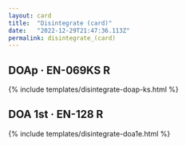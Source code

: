 ```yaml
---
layout: card
title:  "Disintegrate (card)"
date:   "2022-12-29T21:47:36.113Z"
permalink: disintegrate_(card)
---
```


## DOAp &middot; EN-069KS R

{% include templates/disintegrate-doap-ks.html %}


## DOA 1st &middot; EN-128 R

{% include templates/disintegrate-doa1e.html %}
